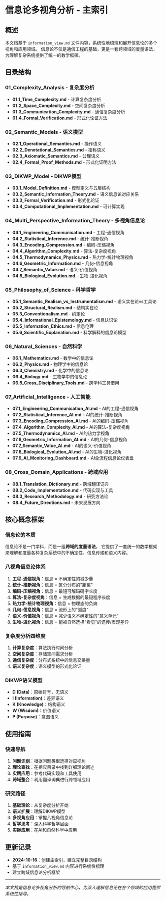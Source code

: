# 信息论多视角分析 - 主索引

## 概述

本文档基于 `information_view.md` 文件内容，系统性地梳理和展开信息论的多个视角和应用领域。
信息论不仅是通信工程的基础，更是一套跨领域的度量语法，为理解复杂系统提供了统一的数学框架。

## 目录结构

### 01_Complexity_Analysis - 复杂度分析

- **01.1_Time_Complexity.md** - 计算复杂度分析
- **01.2_Space_Complexity.md** - 空间复杂度分析  
- **01.3_Communication_Complexity.md** - 通信复杂度分析
- **01.4_Formal_Verification.md** - 形式化论证方法

### 02_Semantic_Models - 语义模型

- **02.1_Operational_Semantics.md** - 操作语义
- **02.2_Denotational_Semantics.md** - 指称语义
- **02.3_Axiomatic_Semantics.md** - 公理语义
- **02.4_Formal_Proof_Methods.md** - 形式化证明方法

### 03_DIKWP_Model - DIKWP模型

- **03.1_Model_Definition.md** - 模型定义与五层结构
- **03.2_Semantic_Information_Theory.md** - 语义信息论对应关系
- **03.3_Formal_Verification.md** - 形式化论证
- **03.4_Computational_Implementation.md** - 可计算实现

### 04_Multi_Perspective_Information_Theory - 多视角信息论

- **04.1_Engineering_Communication.md** - 工程-通信视角
- **04.2_Statistical_Inference.md** - 统计-推断视角
- **04.3_Encoding_Compression.md** - 编码-压缩视角
- **04.4_Algorithm_Complexity.md** - 算法-复杂度视角
- **04.5_Thermodynamics_Physics.md** - 热力学-统计物理视角
- **04.6_Geometric_Information.md** - 几何-信息视角
- **04.7_Semantic_Value.md** - 语义-价值视角
- **04.8_Biological_Evolution.md** - 生物-进化视角

### 05_Philosophy_of_Science - 科学哲学

- **05.1_Semantic_Realism_vs_Instrumentalism.md** - 语义实在论vs工具论
- **05.2_Structural_Realism.md** - 结构实在论
- **05.3_Conventionalism.md** - 约定论
- **05.4_Informational_Epistemology.md** - 信息认识论
- **05.5_Information_Ethics.md** - 信息伦理
- **05.6_Scientific_Explanation.md** - 科学解释的信息论模型

### 06_Natural_Sciences - 自然科学

- **06.1_Mathematics.md** - 数学中的信息论
- **06.2_Physics.md** - 物理学中的信息论
- **06.3_Chemistry.md** - 化学中的信息论
- **06.4_Biology.md** - 生物学中的信息论
- **06.5_Cross_Disciplinary_Tools.md** - 跨学科工具借用

### 07_Artificial_Intelligence - 人工智能

- **07.1_Engineering_Communication_AI.md** - AI的工程-通信视角
- **07.2_Statistical_Inference_AI.md** - AI的统计-推断视角
- **07.3_Encoding_Compression_AI.md** - AI的编码-压缩视角
- **07.4_Algorithm_Complexity_AI.md** - AI的算法-复杂度视角
- **07.5_Thermodynamics_AI.md** - AI的热力学视角
- **07.6_Geometric_Information_AI.md** - AI的几何-信息视角
- **07.7_Semantic_Value_AI.md** - AI的语义-价值视角
- **07.8_Biological_Evolution_AI.md** - AI的生物-进化视角
- **07.9_AI_Monitoring_Dashboard.md** - AI全流程信息论仪表盘

### 08_Cross_Domain_Applications - 跨域应用

- **08.1_Translation_Dictionary.md** - 跨域翻译词典
- **08.2_Code_Implementation.md** - 代码实现与工具
- **08.3_Research_Methodology.md** - 研究方法论
- **08.4_Future_Directions.md** - 未来发展方向

## 核心概念框架

### 信息论的本质

信息论不是一门学科，而是一组**跨域的度量语法**。
它提供了一套统一的数学框架来理解和度量各种复杂系统中的不确定性、信息传递和语义内容。

### 八视角信息论体系

1. **工程-通信视角**：信息 = 不确定性的减少量
2. **统计-推断视角**：信息 = 区分分布的"距离"
3. **编码-压缩视角**：信息 = 最短可解码码字长度
4. **算法-复杂度视角**：信息 = 生成数据的最短程序长度
5. **热力学-统计物理视角**：信息 = 物理态的负熵
6. **几何-信息视角**：信息 = 流形上的"弧度"
7. **语义-价值视角**：信息 = 减少语义不确定性的"意义单元"
8. **生物-进化视角**：信息 = 能被自然选择"看见"的遗传/表观差异

### 复杂度分析四维度

1. **计算复杂度**：算法执行时间分析
2. **空间复杂度**：存储空间需求分析
3. **通信复杂度**：分布式系统中的信息交换量
4. **语义复杂度**：语义模型的形式化论证

### DIKWP语义模型

- **D (Data)**：原始符号，无语义
- **I (Information)**：差异语义
- **K (Knowledge)**：结构语义
- **W (Wisdom)**：价值语义
- **P (Purpose)**：意图语义

## 使用指南

### 快速导航

1. **问题识别**：根据问题类型选择对应视角
2. **理论查找**：在相应目录中找到详细理论阐述
3. **实践应用**：参考代码实现和工具使用
4. **跨域整合**：利用翻译词典进行跨领域应用

### 研究路径

1. **基础理论**：从复杂度分析开始
2. **语义扩展**：理解DIKWP模型
3. **多视角应用**：掌握八视角信息论
4. **哲学思考**：深入科学哲学层面
5. **实际应用**：在AI和自然科学中应用

## 更新记录

- **2024-10-16**：创建主索引，建立完整目录结构
- 基于 `information_view.md` 内容进行系统性梳理
- 建立跨域信息论分析框架

---

*本文档是信息论多视角分析的导航中心，为深入理解信息论在各个领域的应用提供系统性指导。*
